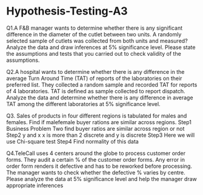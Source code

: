 # Hypothesis-Testing-A3
Q1.A F&B manager wants to determine whether there is any significant difference in the diameter of the cutlet between two units. A randomly selected sample of cutlets was collected from both units and measured? Analyze the data and draw inferences at 5% significance level. Please state the assumptions and tests that you carried out to check validity of the assumptions.

Q2.A hospital wants to determine whether there is any difference in the average Turn Around Time (TAT) of reports of the laboratories on their preferred list. They collected a random sample and recorded TAT for reports of 4 laboratories. TAT is defined as sample collected to report dispatch. Analyze the data and determine whether there is any difference in average TAT among the different laboratories at 5% significance level.

Q3. Sales of products in four different regions is tabulated for males and females. Find if malefemale buyer rations are similar across regions. Step1 Business Problem Two find buyer ratios are similar across region or not Step2 y and x x is more than 2 discrete and y is discrete Step3 Here we will use Chi-square test Step4 Find normality of this data

Q4.TeleCall uses 4 centers around the globe to process customer order forms. They audit a certain % of the customer order forms. Any error in order form renders it defective and has to be reworked before processing. The manager wants to check whether the defective % varies by centre. Please analyze the data at 5% significance level and help the manager draw appropriate inferences
